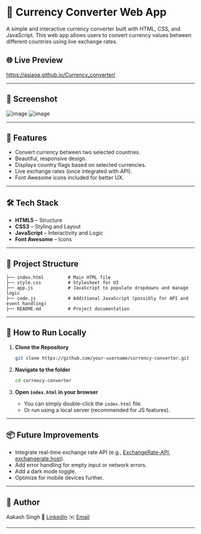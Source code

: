 
# 💱 Currency Converter Web App

A simple and interactive currency converter built with HTML, CSS, and JavaScript. This web app allows users to convert currency values between different countries using live exchange rates.

## 🌐 Live Preview
 https://asjaga.github.io/Currency_converter/

---

## 📸 Screenshot

![image](https://github.com/user-attachments/assets/4c0614f9-083f-49ea-ad04-de79829561e5)
![image](https://github.com/user-attachments/assets/df7696c0-2436-4136-9ea5-a4369cc246df)


---

## 🚀 Features

* Convert currency between two selected countries.
* Beautiful, responsive design.
* Displays country flags based on selected currencies.
* Live exchange rates (once integrated with API).
* Font Awesome icons included for better UX.

---

## 🛠️ Tech Stack

* **HTML5** – Structure
* **CSS3** – Styling and Layout
* **JavaScript** – Interactivity and Logic
* **Font Awesome** – Icons

---

## 📂 Project Structure

```
├── index.html         # Main HTML file
├── style.css          # Stylesheet for UI
├── app.js             # JavaScript to populate dropdowns and manage logic
├── code.js            # Additional JavaScript (possibly for API and event handling)
├── README.md          # Project documentation
```

---

## 🔧 How to Run Locally

1. **Clone the Repository**

   ```bash
   git clone https://github.com/your-username/currency-converter.git
   ```

2. **Navigate to the folder**

   ```bash
   cd currency-converter
   ```

3. **Open `index.html` in your browser**

   * You can simply double-click the `index.html` file.
   * Or run using a local server (recommended for JS features).

---

## 📦 Future Improvements

* Integrate real-time exchange rate API (e.g., [ExchangeRate-API](https://www.exchangerate-api.com/), [exchangerate.host](https://exchangerate.host/)).
* Add error handling for empty input or network errors.
* Add a dark mode toggle.
* Optimize for mobile devices further.

---

## 🙌 Author

Aakash Singh
🔗 [LinkedIn](https://linkedin.com/in/asjaga)
✉️ [Email](mailto:aakashsinghjaga@gmail.com)

---



